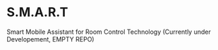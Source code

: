 # S.M.A.R.T
Smart Mobile Assistant for Room Control Technology
(Currently under Developement, EMPTY REPO)
